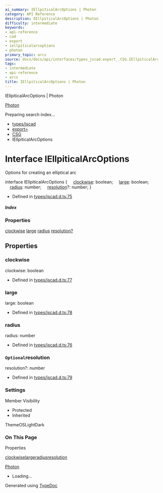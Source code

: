 ```yaml
---
ai_summary: IEllpiticalArcOptions | Photon
category: API Reference
description: IEllpiticalArcOptions | Photon
difficulty: intermediate
keywords:
- api-reference
- cad
- export
- iellpiticalarcoptions
- photon
primary_topic: arcs
source: docs/docs/api/interfaces/types_jscad.export_.CSG.IEllpiticalArcOptions.html
tags:
- intermediate
- api-reference
- arcs
title: IEllpiticalArcOptions | Photon
---
```

IEllpiticalArcOptions | Photon

[Photon](../index.md)




Preparing search index...

* [types/jscad](../modules/types_jscad.md)
* [export=](../modules/types_jscad.export_.md)
* [CSG](../modules/types_jscad.export_.CSG.md)
* IEllpiticalArcOptions

# Interface IEllpiticalArcOptions

Options for creating an elliptical arc

interface IEllpiticalArcOptions {
    [clockwise](#clockwise): boolean;
    [large](#large): boolean;
    [radius](#radius): number;
    [resolution](#resolution)?: number;
}

* Defined in [types/jscad.d.ts:75](https://github.com/mwhite454/photon/blob/main/packages/photon/src/types/jscad.d.ts#L75)

##### Index

### Properties

[clockwise](#clockwise)
[large](#large)
[radius](#radius)
[resolution?](#resolution)

## Properties

### clockwise

clockwise: boolean

* Defined in [types/jscad.d.ts:77](https://github.com/mwhite454/photon/blob/main/packages/photon/src/types/jscad.d.ts#L77)

### large

large: boolean

* Defined in [types/jscad.d.ts:78](https://github.com/mwhite454/photon/blob/main/packages/photon/src/types/jscad.d.ts#L78)

### radius

radius: number

* Defined in [types/jscad.d.ts:76](https://github.com/mwhite454/photon/blob/main/packages/photon/src/types/jscad.d.ts#L76)

### `Optional`resolution

resolution?: number

* Defined in [types/jscad.d.ts:79](https://github.com/mwhite454/photon/blob/main/packages/photon/src/types/jscad.d.ts#L79)

### Settings

Member Visibility

* Protected
* Inherited

ThemeOSLightDark

### On This Page

Properties

[clockwise](#clockwise)[large](#large)[radius](#radius)[resolution](#resolution)

[Photon](../index.md)

* Loading...

Generated using [TypeDoc](https://typedoc.org/)
